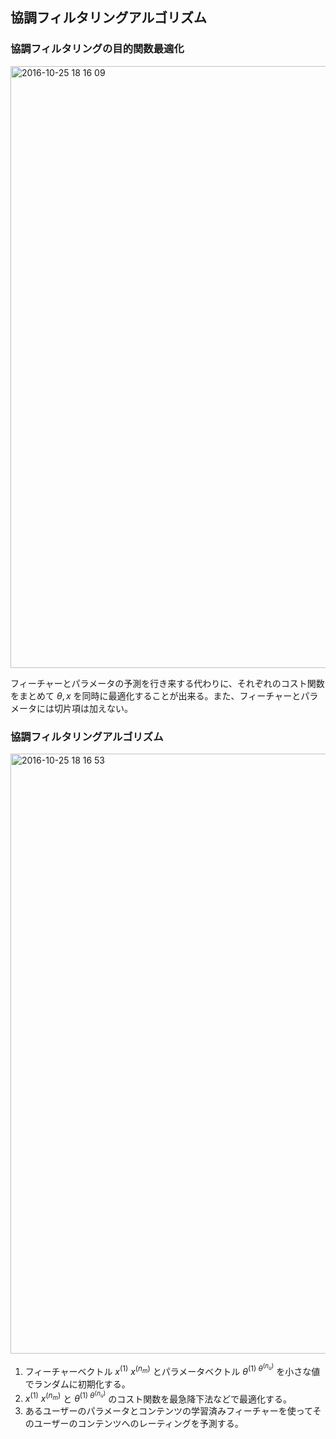 ## 協調フィルタリングアルゴリズム

### 協調フィルタリングの目的関数最適化

<img width="963" alt="2016-10-25 18 16 09" src="https://cloud.githubusercontent.com/assets/6447085/19680056/250c3ad2-9adf-11e6-8951-9f61fba0e350.png">

フィーチャーとパラメータの予測を行き来する代わりに、それぞれのコスト関数をまとめて $\theta, x$ を同時に最適化することが出来る。また、フィーチャーとパラメータには切片項は加えない。

### 協調フィルタリングアルゴリズム

<img width="960" alt="2016-10-25 18 16 53" src="https://cloud.githubusercontent.com/assets/6447085/19680078/3ea75d8c-9adf-11e6-8ed5-7483137cf1c1.png">

1. フィーチャーベクトル $x^{(1)} ~ x^{(n_m)}$ とパラメータベクトル $\theta^{(1) ~ \theta^{(n_u)}}$ を小さな値でランダムに初期化する。
2. $x^{(1)} ~ x^{(n_m)}$ と $\theta^{(1) ~ \theta^{(n_u)}}$ のコスト関数を最急降下法などで最適化する。
3. あるユーザーのパラメータとコンテンツの学習済みフィーチャーを使ってそのユーザーのコンテンツへのレーティングを予測する。
